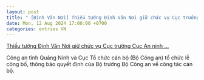 ```yaml
---
layout: post
title: " [Đinh Văn Nơi] Thiếu tướng Đinh Văn Nơi giữ chức vụ Cục trưởng Cục An ninh ..."
date: Mon, 12 Aug 2024 17:00:00 +0700
categories: entries VN
---
```

[Thiếu tướng Đinh Văn Nơi giữ chức vụ Cục trưởng Cục An ninh ...](https://baotintuc.vn/thoi-su/thieu-tuong-dinh-van-noi-giu-chuc-vu-cuc-truong-cuc-an-ninh-chinh-tri-noi-bo-bo-cong-an-20240812161407128.htm)

Công an tỉnh Quảng Ninh và Cục Tổ chức cán bộ (Bộ Công an) tổ chức lễ công bố, thông báo quyết định của Bộ trưởng Bộ Công an về công tác cán bộ.

